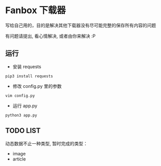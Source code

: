 # Fanbox 下载器

写给自己用的，目的是解决其他下载器没有尽可能完整的保存所有内容的问题

有问题请提出, 看心情解决, 或者由你来解决 :P

## 运行

- 安装 requests
~~~
pip3 install requests
~~~

- 修改 config.py 里的参数
~~~
vim config.py
~~~

- 运行 app.py
~~~
python3 app.py
~~~

## TODO LIST

动态数据不止一种类型, 暂时完成的类型：
- image
- article
